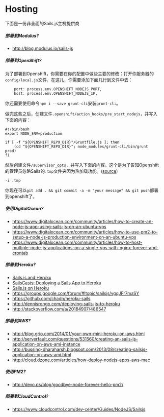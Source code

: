 # Hosting
下面是一份非全面的Sails.js主机提供商

##### 部署到Modulus?
+ http://blog.modulus.io/sails-js

##### 部署到OpenShift?
为了部署到Openshift，你需要在你的配置中做些主要的修改：打开你服务器的`config/local.js`文件，在这儿，你需要添加下面几行到文件中去：

```
	port: process.env.OPENSHIFT_NODEJS_PORT,
	host: process.env.OPENSHIFT_NODEJS_IP,
```

你还需要使用命令`npm i --save grunt-cli`安装`grunt-cli`。

做完这些之后，创建文件`.openshift/action_hooks/pre_start_nodejs`，并写入下面的内容：

```
#!/bin/bash
export NODE_ENV=production

if [ -f "${OPENSHIFT_REPO_DIR}"/Gruntfile.js ]; then
    (cd "${OPENSHIFT_REPO_DIR}"; node_modules/grunt-cli/bin/grunt prod)
fi
```
然后创建文件`/supervisor_opts`，并写入下面的内容。这个是为了告知Openshift的管理员忽略Sails的`.tmp`文件夹因为热加载功能。([source](https://gist.github.com/mdunisch/4a56bdf972c2f708ccc6#comment-1318102))

```
-i .tmp
```

你现在可以`git add . && git commit -a -m "your message" && git push`部署到openshift了。

##### 使用DigitalOcean?

+ https://www.digitalocean.com/community/articles/how-to-create-an-node-js-app-using-sails-js-on-an-ubuntu-vps
+ https://www.digitalocean.com/community/articles/how-to-use-pm2-to-setup-a-node-js-production-environment-on-an-ubuntu-vps
+ https://www.digitalocean.com/community/articles/how-to-host-multiple-node-js-applications-on-a-single-vps-with-nginx-forever-and-crontab

##### 部署到Heroku?

+ [Sails.js and Heroku](http://pburtchaell.com/2015/sails/)
+ [SailsCasts: Deploying a Sails App to Heroku](http://irlnathan.github.io/sailscasts/blog/2013/11/05/building-a-sails-application-ep26-deploying-a-sails-app-to-heroku/)
+ [Sails.js on Heroku](http://vort3x.me/sailsjs-heroku/)
+ https://groups.google.com/forum/#!topic/sailsjs/vgqJFr7maSY
+ https://github.com/chadn/heroku-sails
+ http://dennisrongo.com/deploying-sails-js-to-heroku
+ http://stackoverflow.com/a/20184907/486547

##### 部署到AWS?

+ http://blog.grio.com/2014/01/your-own-mini-heroku-on-aws.html
+ http://serverfault.com/questions/531560/creating-an-sails-js-application-on-aws-ami-instance
+ http://bussing-dharaharsh.blogspot.com/2013/08/creating-sailsjs-application-on-aws-ami.html
+ http://cloud.dzone.com/articles/how-deploy-nodejs-apps-aws-mac

##### 使用PM2?

+ http://devo.ps/blog/goodbye-node-forever-hello-pm2/

##### 部署到CloudControl?

+ https://www.cloudcontrol.com/dev-center/Guides/NodeJS/Sailsjs





<docmeta name="displayName" value="Hosting">

